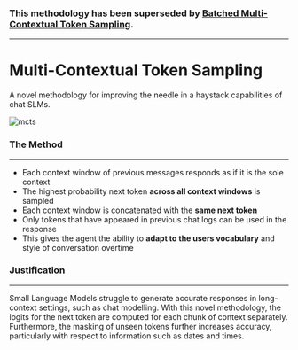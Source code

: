 ### **This methodology has been superseded by [Batched Multi-Contextual Token Sampling](https://github.com/georgepullen/batched-multi-contextual-token-sampling).**
***
# Multi-Contextual Token Sampling
A novel methodology for improving the needle in a haystack capabilities of chat SLMs.


![mcts](https://github.com/georgepullen/multi-contextual-token-sampling/assets/90179633/5fd24654-e5e9-4ed6-8cb3-0cd285e4fbcc)

### The Method
***
* Each context window of previous messages responds as if it is the sole context
* The highest probability next token **across all context windows** is sampled
* Each context window is concatenated with the **same next token**
* Only tokens that have appeared in previous chat logs can be used in the response
* This gives the agent the ability to **adapt to the users vocabulary** and style of conversation overtime

### Justification
***
Small Language Models struggle to generate accurate responses in long-context settings, such as chat modelling. With this novel methodology, the logits for the next token are computed for each chunk of context separately. Furthermore, the masking of unseen tokens further increases accuracy, particularly with respect to information such as dates and times.
